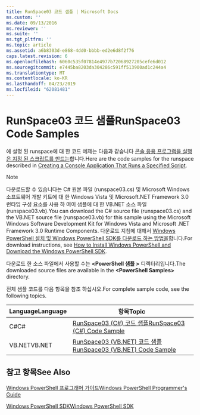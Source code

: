```yaml
---
title: RunSpace03 코드 샘플 | Microsoft Docs
ms.custom: ''
ms.date: 09/13/2016
ms.reviewer: ''
ms.suite: ''
ms.tgt_pltfrm: ''
ms.topic: article
ms.assetid: a6b8303d-e868-4dd0-bbbb-ed2e6d8f2f76
caps.latest.revision: 6
ms.openlocfilehash: 6060c535f07814e4977b72068927205cefe6d012
ms.sourcegitcommit: e7445ba8203da304286c591ff513900ad1c244a4
ms.translationtype: MT
ms.contentlocale: ko-KR
ms.lasthandoff: 04/23/2019
ms.locfileid: "62081481"
---
```

# <a name="runspace03-code-samples"></a><span data-ttu-id="67b72-102">RunSpace03 코드 샘플</span><span class="sxs-lookup"><span data-stu-id="67b72-102">RunSpace03 Code Samples</span></span>

<span data-ttu-id="67b72-103">에 설명 된 runspace에 대 한 코드 예제는 다음과 같습니다 [콘솔 응용 프로그램을 실행은 지정 된 스크립트를 만드는](http://msdn.microsoft.com/en-us/a93e6006-36db-4bcc-b9da-c5bebf4ffd68)합니다.</span><span class="sxs-lookup"><span data-stu-id="67b72-103">Here are the code samples for the runspace described in [Creating a Console Application That Runs a Specified Script](http://msdn.microsoft.com/en-us/a93e6006-36db-4bcc-b9da-c5bebf4ffd68).</span></span>

> [!NOTE]
> <span data-ttu-id="67b72-104">다운로드할 수 있습니다는 C# 원본 파일 (runspace03.cs) 및 Microsoft Windows 소프트웨어 개발 키트에 대 한 Windows Vista 및 Microsoft.NET Framework 3.0 런타임 구성 요소를 사용 하 여이 샘플에 대 한 VB.NET 소스 파일 (runspace03.vb).</span><span class="sxs-lookup"><span data-stu-id="67b72-104">You can download the C# source file (runspace03.cs) and the VB.NET source file (runspace03.vb) for this sample using the Microsoft Windows Software Development Kit for Windows Vista and Microsoft .NET Framework 3.0 Runtime Components.</span></span> <span data-ttu-id="67b72-105">다운로드 지침에 대해서 [Windows PowerShell 설치 및 Windows PowerShell SDK를 다운로드 하는 방법을](/powershell/developer/installing-the-windows-powershell-sdk)합니다.</span><span class="sxs-lookup"><span data-stu-id="67b72-105">For download instructions, see [How to Install Windows PowerShell and Download the Windows PowerShell SDK](/powershell/developer/installing-the-windows-powershell-sdk).</span></span>
>
> <span data-ttu-id="67b72-106">다운로드 한 소스 파일에서 사용할 수는  **\<PowerShell 샘플 >** 디렉터리입니다.</span><span class="sxs-lookup"><span data-stu-id="67b72-106">The downloaded source files are available in the **\<PowerShell Samples>** directory.</span></span>

<span data-ttu-id="67b72-107">전체 샘플 코드를 다음 항목을 참조 하십시오.</span><span class="sxs-lookup"><span data-stu-id="67b72-107">For complete sample code, see the following topics.</span></span>

|<span data-ttu-id="67b72-108">Language</span><span class="sxs-lookup"><span data-stu-id="67b72-108">Language</span></span>|<span data-ttu-id="67b72-109">항목</span><span class="sxs-lookup"><span data-stu-id="67b72-109">Topic</span></span>|
|--------------|-----------|
|<span data-ttu-id="67b72-110">C#</span><span class="sxs-lookup"><span data-stu-id="67b72-110">C#</span></span>|[<span data-ttu-id="67b72-111">RunSpace03 (C#) 코드 샘플</span><span class="sxs-lookup"><span data-stu-id="67b72-111">RunSpace03 (C#) Code Sample</span></span>](./runspace03-csharp-code-sample.md)|
|<span data-ttu-id="67b72-112">VB.NET</span><span class="sxs-lookup"><span data-stu-id="67b72-112">VB.NET</span></span>|[<span data-ttu-id="67b72-113">RunSpace03 (VB.NET) 코드 샘플</span><span class="sxs-lookup"><span data-stu-id="67b72-113">RunSpace03 (VB.NET) Code Sample</span></span>](./runspace03-vb-net-code-sample.md)|

## <a name="see-also"></a><span data-ttu-id="67b72-114">참고 항목</span><span class="sxs-lookup"><span data-stu-id="67b72-114">See Also</span></span>

[<span data-ttu-id="67b72-115">Windows PowerShell 프로그래머 가이드</span><span class="sxs-lookup"><span data-stu-id="67b72-115">Windows PowerShell Programmer's Guide</span></span>](./windows-powershell-programmer-s-guide.md)

[<span data-ttu-id="67b72-116">Windows PowerShell SDK</span><span class="sxs-lookup"><span data-stu-id="67b72-116">Windows PowerShell SDK</span></span>](../windows-powershell-reference.md)